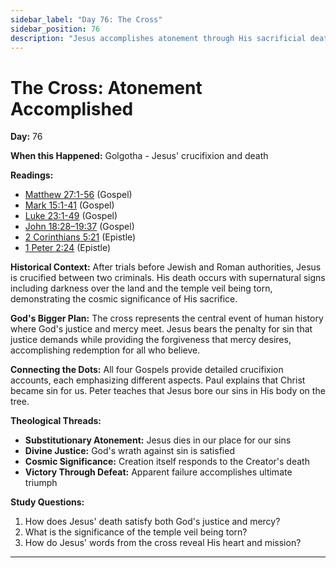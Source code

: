 ```yaml
---
sidebar_label: "Day 76: The Cross"
sidebar_position: 76
description: "Jesus accomplishes atonement through His sacrificial death"
---
```


# The Cross: Atonement Accomplished

**Day:** 76

**When this Happened:** Golgotha - Jesus' crucifixion and death

**Readings:**
- [Matthew 27:1-56](https://www.biblegateway.com/passage/?search=Matthew+27%3A1-56) (Gospel)
- [Mark 15:1-41](https://www.biblegateway.com/passage/?search=Mark+15%3A1-41) (Gospel)
- [Luke 23:1-49](https://www.biblegateway.com/passage/?search=Luke+23%3A1-49) (Gospel)
- [John 18:28–19:37](https://www.biblegateway.com/passage/?search=John+18%3A28-19%3A37) (Gospel)
- [2 Corinthians 5:21](https://www.biblegateway.com/passage/?search=2+Corinthians+5%3A21) (Epistle)
- [1 Peter 2:24](https://www.biblegateway.com/passage/?search=1+Peter+2%3A24) (Epistle)

**Historical Context:** After trials before Jewish and Roman authorities, Jesus is crucified between two criminals. His death occurs with supernatural signs including darkness over the land and the temple veil being torn, demonstrating the cosmic significance of His sacrifice.

**God's Bigger Plan:** The cross represents the central event of human history where God's justice and mercy meet. Jesus bears the penalty for sin that justice demands while providing the forgiveness that mercy desires, accomplishing redemption for all who believe.

**Connecting the Dots:** All four Gospels provide detailed crucifixion accounts, each emphasizing different aspects. Paul explains that Christ became sin for us. Peter teaches that Jesus bore our sins in His body on the tree.

****Theological Threads:****
- **Substitutionary Atonement:** Jesus dies in our place for our sins
- **Divine Justice:** God's wrath against sin is satisfied
- **Cosmic Significance:** Creation itself responds to the Creator's death
- **Victory Through Defeat:** Apparent failure accomplishes ultimate triumph

**Study Questions:**
1. How does Jesus' death satisfy both God's justice and mercy?
2. What is the significance of the temple veil being torn?
3. How do Jesus' words from the cross reveal His heart and mission?

---